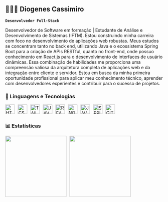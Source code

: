 ## 👨🏽‍💻 Diogenes Cassimiro

**`Desenvolvedor Full-Stack`**

Desenvolvedor de Software em formação | Estudante de Análise e Desenvolvimento de Sistemas (IFTM).
Estou construindo minha carreira com foco no desenvolvimento de aplicações web robustas. Meus estudos se concentram tanto no back
end, utilizando Java e o ecossistema Spring Boot para a criação de APIs RESTful, quanto no front-end, onde possuo conhecimento em React.js
para o desenvolvimento de interfaces de usuário dinâmicas.
Essa combinação de habilidades me proporciona uma compreensão valiosa da arquitetura completa de aplicações web e da integração entre
cliente e servidor.
Estou em busca da minha primeira oportunidade profissional para aplicar meu conhecimento técnico, aprender com desenvolvedores
experientes e contribuir para o sucesso de projetos.

### 🤖 Linguagens e Tecnologias

<!-- https://devicon.dev/ -->
<img
  align="left"
  alt="HTMl"
  title="HTML"
  width="30px"
  style="margin-right: 10px;"
  src="https://cdn.jsdelivr.net/gh/devicons/devicon@latest/icons/html5/html5-original.svg" />

<img
  align="left"
  alt="CSS"
  title="CSS"
  width="30px"
  style="margin-right: 10px;"
  src="https://cdn.jsdelivr.net/gh/devicons/devicon@latest/icons/css3/css3-original.svg" />

<img
  align="left"
  alt="TAILWIND CSS"
  title="TAILWIND CSS"
  width="30px"
  style="margin-right: 10px;"
  src="https://cdn.jsdelivr.net/gh/devicons/devicon@latest/icons/tailwindcss/tailwindcss-original.svg" />

<img
  align="left"
  alt="JAVASCRIPT"
  title="JAVASCRIPT"
  width="30px"
  style="margin-right: 10px;"
  src="https://cdn.jsdelivr.net/gh/devicons/devicon@latest/icons/javascript/javascript-original.svg" />

<img
  align="left"
  alt="REACT"
  title="REACT"
  width="30px"
  style="margin-right: 10px;"
  src="https://cdn.jsdelivr.net/gh/devicons/devicon@latest/icons/react/react-original.svg" />

<img
  align="left"
  alt="NODE"
  title="NODE"
  width="30px"
  style="margin-right: 10px;"
  src="https://cdn.jsdelivr.net/gh/devicons/devicon@latest/icons/nodejs/nodejs-original.svg" />

<img
  align="left"
  alt="JAVA"
  title="JAVA"
  width="30px"
  style="margin-right: 10px;"
  src="https://cdn.jsdelivr.net/gh/devicons/devicon@latest/icons/java/java-original.svg" />

<img
  align="left"
  alt="SPRING"
  title="SPRING"
  width="30px"
  style="margin-right: 10px;"
  src="https://cdn.jsdelivr.net/gh/devicons/devicon@latest/icons/spring/spring-original.svg" />

<img
  align="left"
  alt="GIT"
  title="GIT"
  width="30px"
  style="margin-right: 10px;"
  src="https://cdn.jsdelivr.net/gh/devicons/devicon@latest/icons/git/git-original.svg" />

<br>
<br>

### 📊 Estatísticas

<img
  align="left"
  height="195px"
  style="margin-right: 10px;"
  src="https://github-readme-stats.vercel.app/api?username=Dev-Diogelucasc&show_icons=true&theme=tokyonight" />


<img
  align="left"
  height="195px"
  style="margin-right: 10px;"
  src="https://github-readme-stats.vercel.app/api/top-langs/?username=Dev-Diogelucasc&theme=tokyonight&layout=compact&custom_title=Technologies" 
  />
